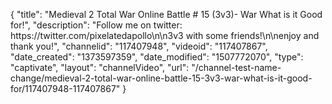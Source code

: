 {
    "title": "Medieval 2 Total War Online Battle # 15 (3v3)- War What is it Good for!",
    "description": "Follow me on twitter: https:\/\/twitter.com\/pixelatedapollo\n\n3v3 with some friends!\n\nenjoy and thank you!",
    "channelid": "117407948",
    "videoid": "117407867",
    "date_created": "1373597359",
    "date_modified": "1507772070",
    "type": "captivate",
    "layout": "channelVideo",
    "url": "\/channel-test-name-change\/medieval-2-total-war-online-battle-15-3v3-war-what-is-it-good-for\/117407948-117407867"
}
